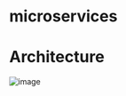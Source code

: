 # microservices
# Architecture
![image](https://user-images.githubusercontent.com/55704049/141670416-a01983e6-3bd6-4686-9e80-52f448cddcb1.png)

